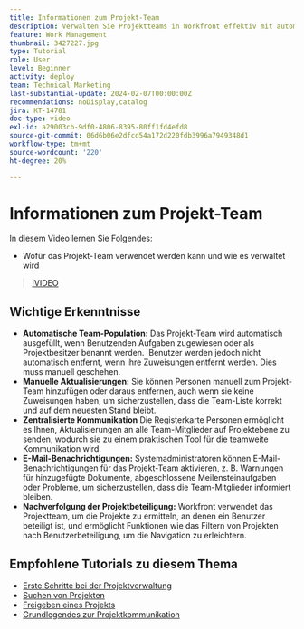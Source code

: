 ```yaml
---
title: Informationen zum Projekt-Team
description: Verwalten Sie Projektteams in Workfront effektiv mit automatisierter Teampopulation, manuellen Aktualisierungen, zentralisierter Kommunikation, E-Mail-Benachrichtigungen und Tracking der Projektbeteiligung, um die Zusammenarbeit zu optimieren.
feature: Work Management
thumbnail: 3427227.jpg
type: Tutorial
role: User
level: Beginner
activity: deploy
team: Technical Marketing
last-substantial-update: 2024-02-07T00:00:00Z
recommendations: noDisplay,catalog
jira: KT-14781
doc-type: video
exl-id: a29003cb-9df0-4806-8395-80ff1fd4efd8
source-git-commit: 06d6b06e2dfcd54a172d220fdb3996a7949348d1
workflow-type: tm+mt
source-wordcount: '220'
ht-degree: 20%

---
```


# Informationen zum Projekt-Team

In diesem Video lernen Sie Folgendes:

* Wofür das Projekt-Team verwendet werden kann und wie es verwaltet wird

>[!VIDEO](https://video.tv.adobe.com/v/3427227/?quality=12&learn=on&enablevpops)

## Wichtige Erkenntnisse

* **Automatische Team-Population:** Das Projekt-Team wird automatisch ausgefüllt, wenn Benutzenden Aufgaben zugewiesen oder als Projektbesitzer benannt werden. &#x200B; Benutzer werden jedoch nicht automatisch entfernt, wenn ihre Zuweisungen entfernt werden. Dies muss manuell geschehen. &#x200B;
* **Manuelle Aktualisierungen:** Sie können Personen manuell zum Projekt-Team hinzufügen oder daraus entfernen, auch wenn sie keine Zuweisungen haben, um sicherzustellen, dass die Team-Liste korrekt und auf dem neuesten Stand bleibt. &#x200B;
* **Zentralisierte Kommunikation** Die Registerkarte Personen ermöglicht es Ihnen, Aktualisierungen an alle Team-Mitglieder auf Projektebene zu senden, wodurch sie zu einem praktischen Tool für die teamweite Kommunikation wird. &#x200B;
* **E-Mail-Benachrichtigungen:** Systemadministratoren können E-Mail-Benachrichtigungen für das Projekt-Team aktivieren, z. B. Warnungen für hinzugefügte Dokumente, abgeschlossene Meilensteinaufgaben oder Probleme, um sicherzustellen, dass die Team-Mitglieder informiert bleiben. &#x200B;
* **Nachverfolgung der Projektbeteiligung:** Workfront verwendet das Projektteam, um die Projekte zu ermitteln, an denen ein Benutzer beteiligt ist, und ermöglicht Funktionen wie das Filtern von Projekten nach Benutzerbeteiligung, um die Navigation zu erleichtern. &#x200B;

## Empfohlene Tutorials zu diesem Thema

* [Erste Schritte bei der Projektverwaltung](/help/manage-work/projects/getting-started-manage-a-project.md)
* [Suchen von Projekten](/help/manage-work/projects/find-projects.md)
* [Freigeben eines Projekts](/help/manage-work/projects/share-a-project.md)
* [Grundlegendes zur Projektkommunikation](/help/manage-work/projects/understand-project-communication.md)
